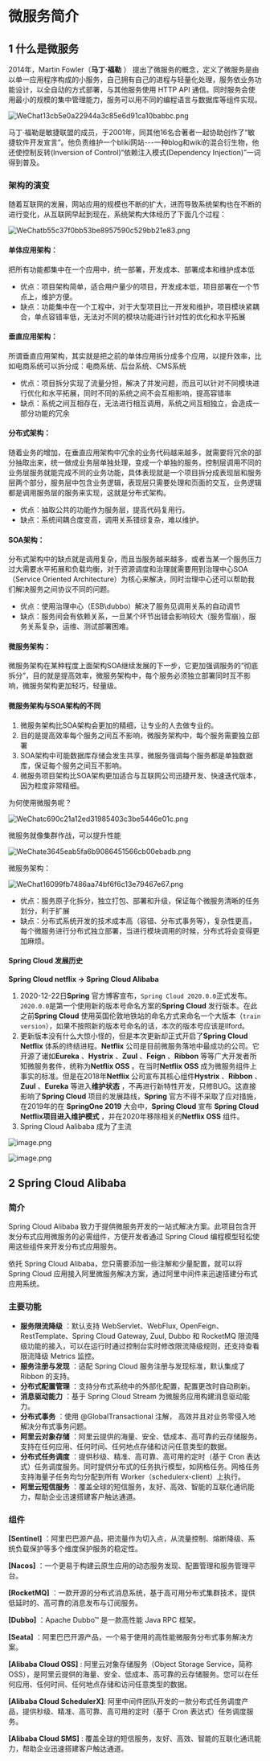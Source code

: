 # 微服务简介

## 1 什么是微服务

2014年，Martin Fowler（**马丁·福勒** ） 提出了微服务的概念，定义了微服务是由以单一应用程序构成的小服务，自己拥有自己的进程与轻量化处理，服务依业务功能设计，以全自动的方式部署，与其他服务使用 HTTP API 通信。同时服务会使用最小的规模的集中管理能力，服务可以用不同的编程语言与数据库等组件实现。

![WeChat13cb5e0a22944a3c85e6d91ca10babbc.png](https://fynotefile.oss-cn-zhangjiakou.aliyuncs.com/fynote/1396/1631511529000/a544f9b87c934ffe9fc994129e4bc5e2.png)

马丁·福勒是敏捷联盟的成员，于2001年，同其他16名合著者一起协助创作了“敏捷软件开发宣言”。他负责维护一个bliki网站---一种blog和wiki的混合衍生物，他还使控制反转(Inversion of Control)“依赖注入模式(Dependency Injection)”一词得到普及。

### 架构的演变

随着互联网的发展，网站应用的规模也不断的扩大，进而导致系统架构也在不断的进行变化，从互联网早起到现在，系统架构大体经历了下面几个过程：

![WeChatb55c37f0bb53be8957590c529bb21e83.png](https://fynotefile.oss-cn-zhangjiakou.aliyuncs.com/fynote/1396/1631511529000/18122ec67e5c4f2ca5579288c42c42cf.png)

#### 单体应用架构：

把所有功能都集中在一个应用中，统一部署，开发成本、部署成本和维护成本低

* 优点：项目架构简单，适合用户量少的项目，开发成本低，项目部署在一个节点上，维护方便。
* 缺点：功能集中在一个工程中，对于大型项目比一开发和维护，项目模块紧耦合，单点容错率低，无法对不同的模块功能进行针对性的优化和水平拓展

#### 垂直应用架构：

所谓垂直应用架构，其实就是把之前的单体应用拆分成多个应用，以提升效率，比如电商系统可以拆分成：电商系统、后台系统、CMS系统

* 优点：项目拆分实现了流量分担，解决了并发问题，而且可以针对不同模块进行优化和水平拓展，同时不同的系统之间不会互相影响，提高容错率
* 缺点：系统之间互相存在，无法进行相互调用，系统之间互相独立，会造成一部分功能的冗余

#### 分布式架构：

随着业务的增加，在垂直应用架构中冗余的业务代码越来越多，就需要将冗余的部分抽取出来，统一做成业务层单独处理，变成一个单独的服务，控制层调用不同的业务层服务就能完成不同的业务功能，具体表现就是一个项目拆分成表现层和服务层两个部分，服务层中包含业务逻辑，表现层只需要处理和页面的交互，业务逻辑都是调用服务层的服务来实现，这就是分布式架构。

* 优点：抽取公共的功能作为服务层，提高代码复用行。
* 缺点：系统间耦合度变高，调用关系错综复杂，难以维护。

#### SOA架构：

分布式架构中的缺点就是调用复杂，而且当服务越来越多，或者当某一个服务压力过大需要水平拓展和负载均衡，对于资源调度和治理就需要用到治理中心SOA（Service Oriented Architecture）为核心来解决，同时治理中心还可以帮助我们解决服务之间协议不同的问题。

* 优点：使用治理中心（ESB\dubbo）解决了服务见调用关系的自动调节
* 缺点：服务间会有依赖关系，一旦某个环节出错会影响较大（服务雪崩），服务关系复杂，运维、测试部署困难。

#### 微服务架构：

微服务架构在某种程度上面架构SOA继续发展的下一步，它更加强调服务的“彻底拆分”，目的就是提高效率，微服务架构中，每个服务必须独立部署同时互不影响，微服务架构更加轻巧，轻量级。

#### 微服务架构与SOA架构的不同

1. 微服务架构比SOA架构会更加的精细，让专业的人去做专业的。
2. 目的是提高效率每个服务之间互不影响，微服务架构中，每个服务需要独立部署
3. SOA架构中可能数据库存储会发生共享，微服务强调每个服务都是单独数据库，保证每个服务之间互不影响。
4. 微服务项目架构比SOA架构更加适合与互联网公司迅捷开发、快速迭代版本，因为粒度非常精细。

为何使用微服务呢？

![WeChatc690c21a12ed31985403c3be5446e01c.png](https://fynotefile.oss-cn-zhangjiakou.aliyuncs.com/fynote/1396/1631511529000/6e5c1179855b42d4ad8f472ea9ed2f1b.png)

微服务就像集群作战，可以提升性能

![WeChate3645eab5fa6b9086451566cb00ebadb.png](https://fynotefile.oss-cn-zhangjiakou.aliyuncs.com/fynote/1396/1631511529000/7b30c17619c4446aa1f9cd9c8ac98d35.png)

微服务架构：

![WeChat16099fb7486aa74bf6f6c13e79467e67.png](https://fynotefile.oss-cn-zhangjiakou.aliyuncs.com/fynote/1396/1631511529000/cdfcdadc0c2a450e869d841d8522e196.png)

* 优点：服务原子化拆分，独立打包、部署和升级，保证每个微服务清晰的任务划分，利于扩展
* 缺点：分布式系统开发的技术成本高（容错、分布式事务等），复杂性更高，每个微服务进行分布式独立部署，当进行模块调用的时候，分布式将会变得更加麻烦。

#### Spring Cloud 发展历史

**Spring Cloud netflix -> Spring Cloud Alibaba**

1. 2020-12-22日**Spring** 官方博客宣布，`Spring Cloud 2020.0.0`正式发布。`2020.0.0`是第一个使用新的版本号命名方案的**Spring Cloud** 发行版本。在此之前**Spring Cloud** 使用英国伦敦地铁站的命名方式来命名一个大版本（`train version`），如果不按照新的版本号命名的话，本次的版本号应该是Ilford。
2. 更新版本没有什么大惊小怪的，但是本次更新却正式开启了**Spring Cloud Netflix** 体系的终结进程。**Netflix** 公司是目前微服务落地中最成功的公司。它开源了诸如**Eureka** 、**Hystrix** 、**Zuul** 、**Feign** 、**Ribbon** 等等广大开发者所知微服务套件，统称为**Netflix OSS** 。在当时**Netflix OSS** 成为微服务组件上事实的标准。但是在2018年**Netflix** 公司宣布其核心组件**Hystrix** 、**Ribbon** 、**Zuul** 、**Eureka** 等进入**维护状态** ，不再进行新特性开发，只修BUG。这直接影响了**Spring Cloud** 项目的发展路线，**Spring** 官方不得不采取了应对措施，在2019年的在 **SpringOne 2019** 大会中，**Spring Cloud** 宣布 **Spring Cloud Netflix项目进入维护模式** ，并在2020年移除相关的**Netflix OSS** 组件。
3. Spring Cloud Aalibaba 成为了主流

![image.png](https://fynotefile.oss-cn-zhangjiakou.aliyuncs.com/fynote/1396/1631511529000/06e4ffcc7d254c14951de86c71ed0d07.png)

![image.png](https://fynotefile.oss-cn-zhangjiakou.aliyuncs.com/fynote/1396/1631511529000/6462169e77c844ea94afb0ec3ff8e5ff.png)

## 2 Spring Cloud Alibaba

### 简介

Spring Cloud Alibaba 致力于提供微服务开发的一站式解决方案。此项目包含开发分布式应用微服务的必需组件，方便开发者通过 Spring Cloud 编程模型轻松使用这些组件来开发分布式应用服务。

依托 Spring Cloud Alibaba，您只需要添加一些注解和少量配置，就可以将 Spring Cloud 应用接入阿里微服务解决方案，通过阿里中间件来迅速搭建分布式应用系统。

### 主要功能

* **服务限流降级** ：默认支持 WebServlet、WebFlux, OpenFeign、RestTemplate、Spring Cloud Gateway, Zuul, Dubbo 和 RocketMQ 限流降级功能的接入，可以在运行时通过控制台实时修改限流降级规则，还支持查看限流降级 Metrics 监控。
* **服务注册与发现** ：适配 Spring Cloud 服务注册与发现标准，默认集成了 Ribbon 的支持。
* **分布式配置管理** ：支持分布式系统中的外部化配置，配置更改时自动刷新。
* **消息驱动能力** ：基于 Spring Cloud Stream 为微服务应用构建消息驱动能力。
* **分布式事务** ：使用 @GlobalTransactional 注解， 高效并且对业务零侵入地解决分布式事务问题。
* **阿里云对象存储** ：阿里云提供的海量、安全、低成本、高可靠的云存储服务。支持在任何应用、任何时间、任何地点存储和访问任意类型的数据。
* **分布式任务调度** ：提供秒级、精准、高可靠、高可用的定时（基于 Cron 表达式）任务调度服务。同时提供分布式的任务执行模型，如网格任务。网格任务支持海量子任务均匀分配到所有 Worker（schedulerx-client）上执行。
* **阿里云短信服务** ：覆盖全球的短信服务，友好、高效、智能的互联化通讯能力，帮助企业迅速搭建客户触达通道。

### 组件

**[Sentinel]** ：阿里巴巴源产品，把流量作为切入点，从流量控制、熔断降级、系统负载保护等多个维度保护服务的稳定性。

**[Nacos]** ：一个更易于构建云原生应用的动态服务发现、配置管理和服务管理平台。

**[RocketMQ]** ：一款开源的分布式消息系统，基于高可用分布式集群技术，提供低延时的、高可靠的消息发布与订阅服务。

**[Dubbo]** ：Apache Dubbo™ 是一款高性能 Java RPC 框架。

**[Seata]** ：阿里巴巴开源产品，一个易于使用的高性能微服务分布式事务解决方案。

**[Alibaba Cloud OSS]** : 阿里云对象存储服务（Object Storage Service，简称 OSS），是阿里云提供的海量、安全、低成本、高可靠的云存储服务。您可以在任何应用、任何时间、任何地点存储和访问任意类型的数据。

**[Alibaba Cloud SchedulerX]**: 阿里中间件团队开发的一款分布式任务调度产品，提供秒级、精准、高可靠、高可用的定时（基于 Cron 表达式）任务调度服务。

**[Alibaba Cloud SMS]** : 覆盖全球的短信服务，友好、高效、智能的互联化通讯能力，帮助企业迅速搭建客户触达通道。